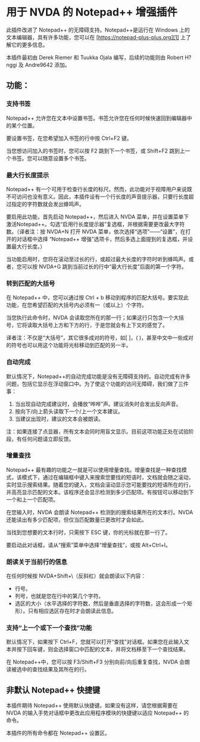 # 用于 NVDA 的 Notepad++ 增强插件

此插件改进了 Notepad++ 的无障碍支持。Notepad++是运行在 Windows 上的文本编辑器，具有许多功能，您可以在 [https://notepad-plus-plus.org][1] 上了解它的更多信息。

本插件最初由 Derek Riemer 和 Tuukka Ojala 编写，后续的功能则由 Robert H?nggi 及 Andre9642 添加。

## 功能：

### 支持书签

Notepad++ 允许您在文本中设置书签。书签允许您在任何时候快速回到编辑器中的某个位置。

要设置书签，在您希望加入书签的行中按 Ctrl+F2 键。

当您想访问加入的书签时，您可以按 F2 跳到下一个书签，或 Shift+F2 跳到上一个书签。您可以随意设置多个书签。

### 最大行长度提示

Notepad++ 有一个可用于检查行长度的标尺。然而，此功能对于视障用户来说既不可访问也没有意义。因此，本插件设有一个行长度的声音提示器，只要行长度超过指定的字符数就会发出蜂鸣声。

要启用此功能，首先启动 Notepad++，然后进入 NVDA 菜单，并在设置菜单下激活Notepad++。勾选“启用行长度提示器”复选框，并根据需要更改最大字符数。（译者注：按 NVDA+N 打开 NVDA 菜单，依次选择“选项”——“设置”，在打开的对话框中选择 “Notepad++ 增强”选项卡，然后多选上面提到的复选框，并设置最大行长度。）

当功能启用时，您将在滚动至过长的行，或超过最大长度的字符时听到蜂鸣声。或者，您可以按 NVDA+G 跳到当前过长的行中“最大行长度”后面的第一个字符。

### 转到匹配的大括号

在 Notepad++ 中，您可以通过按 Ctrl + b 移动到程序的匹配大括号。要实现此功能，在您希望匹配的大括号内必须有一（或以上）个字符。

当您执行此命令时，NVDA 会读取您所在的那一行；如果这行只包含一个大括号，它将读取大括号上方和下方的行，于是您就会有上下文的感觉了。

译者注：不仅是“大括号”，其它很多成对的符号，如[ ]，( )，甚至中文中一些成对的符号也可以用这个功能将光标移动到匹配的另一半。

### 自动完成

默认情况下，Notepad++的自动完成功能是没有无障碍支持的。自动完成有许多问题，包括它显示在浮动窗口中。为了使这个功能的访问无障碍，我们做了三件事：

1. 当出现自动完成建议时，会播放“哗哗”声。建议消失时会发出反向声音。
2. 按向下/向上箭头读取下一个/上一个文本建议。
3. 当建议出现时，建议的文本会被朗读。

注：如果连接了点显器，所有文本会同时用盲文显示。目前这项功能正处在试验阶段，有任何问题请立即反馈。

### 增量查找

Notepad++ 最有趣的功能之一就是可以使用增量查找。增量查找是一种查找模式，该模式下，通过在编辑框中键入来搜索您要找的短语时，文档就会随之滚动，实时显示搜索结果。随着您的键入，文档会滚动显示您可能要找的短语所在的行，并高亮显示匹配的文本。该程序还会显示检测到多少匹配项。有按钮可以移动到下一个和上一个匹配项。

在您输入时，NVDA 会朗读 Notepad++ 检测到的搜索结果所在的文本行。NVDA 还能读出有多少匹配项，但仅当匹配数量已更改时才会如此。

当找到您想要的文本行时，只需按下 ESC 键，你的光标就在那一行了。

要启动此对话框，请从“搜索”菜单中选择“增量查找”，或按 Alt+Ctrl+I。

### 朗读关于当前行的信息

在任何时候按 NVDA+Shift+\（反斜杠）就会朗读以下内容：

* 行号。
* 列号，也就是您在行中的第几个字符。
* 选区的大小（水平选择的字符数，然后是垂直选择的字符数，这会形成一个矩形）。只有相应选区存在时才会朗读此信息。

### 支持“上一个或下一个查找”功能

默认情况下，如果按下 Ctrl+F，您就可以打开“查找”对话框。如果您在此输入文本并按下回车键，则会选择窗口中匹配的文本，并将文档移至下一个查找结果。

在 Notepad++中，您可以按 F3/Shift+F3 分别向前/向后重复查找，NVDA 会朗读被选中的查找结果及其所在的行。

## 非默认 Notepad++ 快捷键

本插件期待 Notepad++ 使用默认快捷键。如果没有这样，请您根据需要在 NVDA 的输入手势对话框中更改此应用程序模块的快捷键以适应 Notepad++ 的命令。

本插件的所有命令都在 Notepad++ 设置区。

[1]: https://notepad-plus-plus.org
